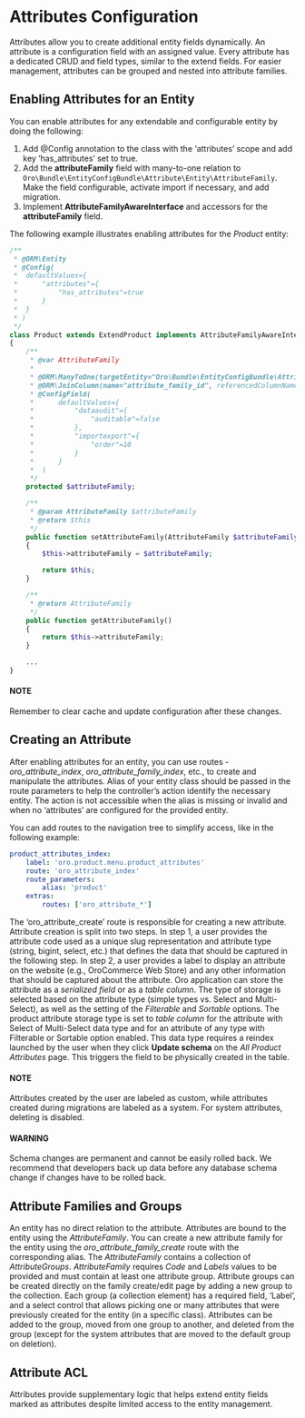 <a id="dev-entities-attributes"></a>

# Attributes Configuration

Attributes allow you to create additional entity fields dynamically. An attribute is a configuration field with an assigned value. Every attribute has a dedicated CRUD and field types, similar to the extend fields. For easier management, attributes can be grouped and nested into attribute families.

## Enabling Attributes for an Entity

You can enable attributes for any extendable and configurable entity by doing the following:

1. Add @Config annotation to the class with the ‘attributes’ scope and add key ‘has_attributes’ set to true.
2. Add the **attributeFamily** field with many-to-one relation to `Oro\Bundle\EntityConfigBundle\Attribute\Entity\AttributeFamily`. Make the field configurable, activate import if necessary, and add migration.
3. Implement **AttributeFamilyAwareInterface** and accessors for the **attributeFamily** field.

The following example illustrates enabling attributes for the *Product* entity:

```php
/**
 * @ORM\Entity
 * @Config(
 *  defaultValues={
 *      "attributes"={
 *          "has_attributes"=true
 *      }
 *  }
 * )
 */
class Product extends ExtendProduct implements AttributeFamilyAwareInterface
{
    /**
     * @var AttributeFamily
     *
     * @ORM\ManyToOne(targetEntity="Oro\Bundle\EntityConfigBundle\Attribute\Entity\AttributeFamily")
     * @ORM\JoinColumn(name="attribute_family_id", referencedColumnName="id", onDelete="RESTRICT")
     * @ConfigField(
     *      defaultValues={
     *          "dataaudit"={
     *              "auditable"=false
     *          },
     *          "importexport"={
     *              "order"=10
     *          }
     *      }
     *  )
     */
    protected $attributeFamily;

    /**
     * @param AttributeFamily $attributeFamily
     * @return $this
     */
    public function setAttributeFamily(AttributeFamily $attributeFamily)
    {
        $this->attributeFamily = $attributeFamily;

        return $this;
    }

    /**
     * @return AttributeFamily
     */
    public function getAttributeFamily()
    {
        return $this->attributeFamily;
    }

    ...
}
```

#### NOTE
Remember to clear cache and update configuration after these changes.

## Creating an Attribute

After enabling attributes for an entity, you can use routes - *oro_attribute_index*, *oro_attribute_family_index*, etc., to create and manipulate the attributes. Alias of your entity class should be passed in the route parameters to help the controller’s action identify the necessary entity. The action is not accessible when the alias is missing or invalid and when no ‘attributes’ are configured for the provided entity.

You can add routes to the navigation tree to simplify access, like in the following example:

```yaml
product_attributes_index:
    label: 'oro.product.menu.product_attributes'
    route: 'oro_attribute_index'
    route_parameters:
        alias: 'product'
    extras:
        routes: ['oro_attribute_*']
```

The ‘oro_attribute_create’ route is responsible for creating a new attribute. Attribute creation is split into two steps. In step 1, a user provides the attribute code used as a unique slug representation and attribute type (string, bigint, select, etc.) that defines the data that should be captured in the following step. In step 2, a user provides a label to display an attribute on the website (e.g., OroCommerce Web Store) and any other information that should be captured about the attribute. Oro application can store the attribute as a *serialized field* or as a *table column*. The type of storage is selected based on the attribute type (simple types vs. Select and Multi-Select), as well as the setting of the *Filterable* and *Sortable* options. The product attribute storage type is set to *table column* for the attribute with Select of Multi-Select data type and for an attribute of any type with Filterable or Sortable option enabled. This data type requires a reindex launched by the user when they click **Update schema** on the *All Product Attributes* page. This triggers the field to be physically created in the table.

#### NOTE
Attributes created by the user are labeled as custom, while attributes created during migrations are labeled as a system. For system attributes, deleting is disabled.

#### WARNING
Schema changes are permanent and cannot be easily rolled back. We recommend that developers back up data before any database schema change if changes have to be rolled back.

## Attribute Families and Groups

An entity has no direct relation to the attribute. Attributes are bound to the entity using the *AttributeFamily*. You can create a new attribute family for the entity using the *oro_attribute_family_create* route with the corresponding alias. The *AttributeFamily* contains a collection of *AttributeGroups*. *AttributeFamily* requires *Code* and *Labels* values to be provided and must contain at least one attribute group. Attribute groups can be created directly on the family create/edit page by adding a new group to the collection. Each group (a collection element) has a required field, ‘Label’, and a select control that allows picking one or many attributes that were previously created for the entity (in a specific class). Attributes can be added to the group, moved from one group to another, and deleted from the group (except for the system attributes that are moved to the default group on deletion).

## Attribute ACL

Attributes provide supplementary logic that helps extend entity fields marked as attributes despite limited access to the entity management.
